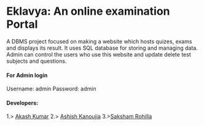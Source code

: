# Eklavya: An online examination Portal

A DBMS project focused on making a website which hosts quizes, exams and displays its result. It uses SQL database for storing and managing data.
Admin can control the users who use this website and update delete test subjects and questions.

#### For Admin login

Username: admin
Password: admin

#### Developers:

1.> [Akash Kumar](https://github.com/HelloGit2309)
2.> [Ashish Kanoujia](https://github.com/Halfsoul24)
3.>[Saksham Rohilla](https://github.com/naruto361)
